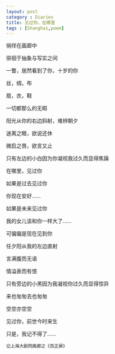 ```yaml
---
layout: post
category : Diaries
title: 见过你，在哪里
tags : [Shanghai,poem]
---
```



徜徉在画廊中

徘徊于抽象与写实之间

一瞥，居然看到了你，十岁的你

丝，绸，布

扇，衣，鞋

一切都那么的无暇

阳光从你的右边斜射，难辨朝夕

迷离之眼，欲说还休

微启之唇，欲言又止

只有左边的小白因为你凝视我过久而显得焦躁

在哪里，见过你

如果是过去见过你

你现在安好……

如果是未来见过你

我的女儿该和你一样大了……

可偏偏是现在见到你

任夕阳从我的左边直射

言满腹而无语

情溢表而有恨

只有旁边的小黑因为我凝视你过久而显得惊异

来也匆匆去也匆匆

空空亦空空

见过你，前世今时来生

只是，我记不得了……

    记上海大剧院画廊之《百正屏》